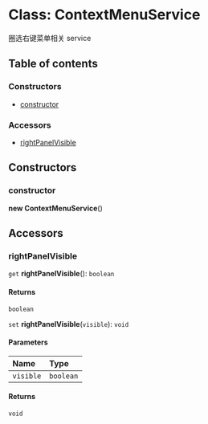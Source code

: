 # Class: ContextMenuService

圈选右键菜单相关 service

## Table of contents

### Constructors

* [constructor](/auto-docs/fixed-layout-editor/classes/ContextMenuService.md#constructor)

### Accessors

* [rightPanelVisible](/auto-docs/fixed-layout-editor/classes/ContextMenuService.md#rightpanelvisible)

## Constructors

### constructor

**new ContextMenuService**()

## Accessors

### rightPanelVisible

`get` **rightPanelVisible**(): `boolean`

#### Returns

`boolean`

`set` **rightPanelVisible**(`visible`): `void`

#### Parameters

| Name | Type |
| :------ | :------ |
| `visible` | `boolean` |

#### Returns

`void`
